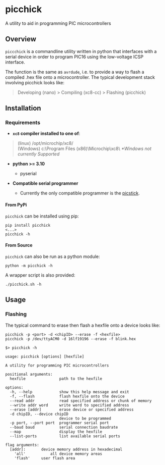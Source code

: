 # picchick
A utility to aid in programming PIC microcontrollers


## Overview

`piccchick` is a commandline utility written in python that interfaces with a serial device in order to program PIC16 using the low-voltage ICSP interface.

The function is the same as `avrdude`, i.e. to provide a way to flash a compiled .hex file onto a microcontroller. The typical development stack involving picchick looks like:

> Developing (nano)      >   Compiling (xc8-cc)    >    Flashing (picchick)


## Installation

### Requirements
- **`xc8` compiler installed to one of**:
> (linux) /opt/microchip/xc8/                        \
> (Windows) c:\Program Files (x86)\Microchip\xc8\        *\*Windows not currently Supported*

- **python >= 3.10**
  - pyserial

- **Compatible serial programmer**
  - Currently the only compatible programmer is the [picstick](https://github.org/rex--/picstick).


#### From PyPi
`picchick` can be installed using pip:
```
pip install picchick
<...>
picchick -h
```

#### From Source
`picchick` can also be run as a python module:
```
python -m picchick -h
```
A wrapper script is also provided:
```
./picchick.sh -h
```

## Usage

### Flashing
The typical command to erase then flash a hexfile onto a device looks like:
```
picchick -p <port> -d <chipID> --erase -f <hexfile>
picchick -p /dev/ttyACM0 -d 16lf19196 --erase -f blink.hex
```

```
$> picchick -h

usage: picchick [options] [hexfile]

A utility for programming PIC microcontrollers

positional arguments:
  hexfile               path to the hexfile

options:
  -h, --help            show this help message and exit
  -f, --flash           flash hexfile onto the device
  --read addr           read specified address or chunk of memory
  --write addr word     write word to specified address
  --erase [addr]        erase device or specified address
  -d chipID, --device chipID
                        device to be programmed
  -p port, --port port  programmer serial port
  --baud baud           serial connection baudrate
  --map                 display the hexfile
  --list-ports          list available serial ports

flag arguments:
  [addr]:		device memory address in hexadecimal
	'all'		    all device memory areas
	'flash'		user flash area
```

